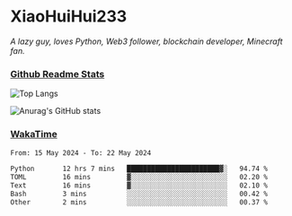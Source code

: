 # XiaoHuiHui233

*A lazy guy, loves Python, Web3 follower, blockchain developer, Minecraft fan.*

### [Github Readme Stats](https://github.com/anuraghazra/github-readme-stats)

![Top Langs](https://github-readme-stats.vercel.app/api/top-langs/?username=XiaoHuiHui233&layout=compact&theme=github_dark)

![Anurag's GitHub stats](https://github-readme-stats.vercel.app/api?username=XiaoHuiHui233&show_icons=true&theme=github_dark)

### [WakaTime](https://wakatime.com)

<!--START_SECTION:waka-->

```txt
From: 15 May 2024 - To: 22 May 2024

Python       12 hrs 7 mins   ███████████████████████▓░   94.74 %
TOML         16 mins         ▓░░░░░░░░░░░░░░░░░░░░░░░░   02.20 %
Text         16 mins         ▓░░░░░░░░░░░░░░░░░░░░░░░░   02.10 %
Bash         3 mins          ░░░░░░░░░░░░░░░░░░░░░░░░░   00.42 %
Other        2 mins          ░░░░░░░░░░░░░░░░░░░░░░░░░   00.37 %
```

<!--END_SECTION:waka-->
